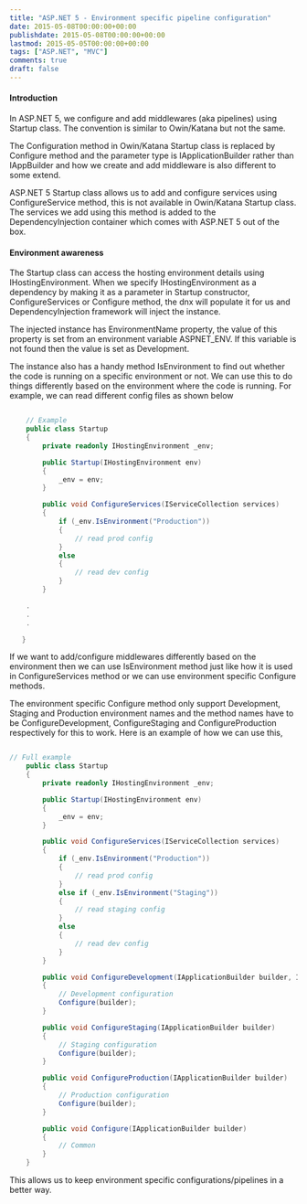 ```yaml
---
title: "ASP.NET 5 - Environment specific pipeline configuration"
date: 2015-05-08T00:00:00+00:00
publishdate: 2015-05-08T00:00:00+00:00
lastmod: 2015-05-05T00:00:00+00:00
tags: ["ASP.NET", "MVC"]
comments: true
draft: false
---
```


<h4>Introduction</h4>
<p>In ASP.NET 5, we configure and add middlewares (aka pipelines) using Startup class. The convention is similar to Owin/Katana but not the same.</p>
<p>The Configuration method in Owin/Katana Startup class is replaced by Configure method and the parameter type is IApplicationBuilder rather than IAppBuilder and how we create and add&nbsp;middleware is also different to some extend.&nbsp;</p><!-- more -->
<p>ASP.NET 5 Startup class allows us to add and configure services using ConfigureService method, this is not available in Owin/Katana Startup class. The services we add using this method is added to the DependencyInjection container which comes with ASP.NET 5 out of the box.</p>
<h4>Environment awareness</h4>
<p>The Startup class can access the hosting environment details using IHostingEnvironment.&nbsp;When we specify IHostingEnvironment as a dependency by making it as a parameter in Startup constructor, ConfigureServices or Configure method, the dnx will populate it for us and DependencyInjection framework will inject the instance.</p>
<p>The injected instance has EnvironmentName property, the value of this property is set from an environment variable ASPNET_ENV. If this variable is not found then the value is set as Development.</p>
<p>The instance also has a handy method IsEnvironment to find out whether the code is running on a specific environment or not. We can use this to do things differently based on the environment where the code is running. For example, we can read different config files as shown below</p>

```cs

    // Example
    public class Startup
    {
        private readonly IHostingEnvironment _env;

        public Startup(IHostingEnvironment env)
        {
            _env = env;
        }

        public void ConfigureServices(IServiceCollection services)
        {
            if (_env.IsEnvironment("Production"))
            {
                // read prod config
            }
            else
            {
                // read dev config
            }
        }

    .
    .
    .

   }
```

<p>If we want to add/configure middlewares differently based on the environment then we can use IsEnvironment method just like how it is used in ConfigureServices method or we can use environment specific Configure methods.&nbsp;</p>
<p>The environment specific Configure method only support Development, Staging and Production environment names and the method names have to be ConfigureDevelopment, ConfigureStaging and ConfigureProduction respectively for this to work. Here is an example of how we can use this,</p>

```cs

// Full example
    public class Startup
    {
        private readonly IHostingEnvironment _env;

        public Startup(IHostingEnvironment env)
        {
            _env = env;
        }

        public void ConfigureServices(IServiceCollection services)
        {
            if (_env.IsEnvironment("Production"))
            {
                // read prod config
            }
            else if (_env.IsEnvironment("Staging"))
            {
                // read staging config
            }
            else
            {
                // read dev config
            }
        }

        public void ConfigureDevelopment(IApplicationBuilder builder, IHostingEnvironment env)
        {
            // Development configuration
            Configure(builder);
        }

        public void ConfigureStaging(IApplicationBuilder builder)
        {
            // Staging configuration
            Configure(builder);
        }

        public void ConfigureProduction(IApplicationBuilder builder)
        {
            // Production configuration
            Configure(builder);
        }

        public void Configure(IApplicationBuilder builder)
        {
            // Common
        }
    }
```

<p>This allows us to keep environment specific configurations/pipelines in a better&nbsp;way.&nbsp;</p>